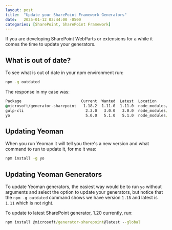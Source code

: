 ```yaml
---
layout: post
title:  "Update your SharePoint Framework Generators"
date:   2025-01-12 03:44:00 -0500
categories: [SharePoint, SharePoint Framework]
---
```


If you are developing SharePoint WebParts or extensions for a while it comes the time to update your generators.

## What is out of date?
To see what is out of date in your npm environment run:
``` cmd
npm -g outdated
```

The response in my case was:
``` cmd
Package                          Current  Wanted  Latest  Location                                      Depended by
@microsoft/generator-sharepoint   1.18.2  1.11.0  1.11.0  node_modules/@microsoft/generator-sharepoint  global
gulp-cli                           2.3.0   3.0.0   3.0.0  node_modules/gulp-cli                         global
yo                                 5.0.0   5.1.0   5.1.0  node_modules/yo                               global
```

## Updating Yeoman
When you run Yeoman it will tell you there's a new version and what command to run to update it, for me it was:

``` cmd
npm install -g yo
```

## Updating Yeoman Generators
To update Yeoman generators, the easiest way would be to run `yo` without arguments and select the option to update your generators, but notice that the `npm -g outdated` command shows we have version `1.18` and latest is `1.11` which is not right.

To update to latest SharePoint generator, 1.20 currently, run:

``` cmd
npm install @microsoft/generator-sharepoint@latest --global
```
